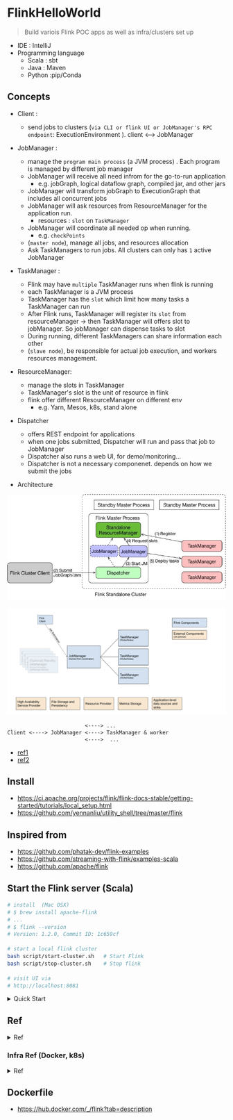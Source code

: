 # FlinkHelloWorld
> Build variois Flink POC apps as well as infra/clusters set up

- IDE : IntelliJ
- Programming language
	- Scala : sbt
	- Java : Maven
	- Python :pip/Conda

## Concepts
- Client :
	- send jobs to clusters (`via CLI or flink UI or JobManager's RPC endpoint`: ExecutionEnvironment ). client <--> JobManager
- JobManager : 
	- manage the `program main process` (a JVM process) . Each program is managed by different job manager
	- JobManager will receive all need infrom for the go-to-run application
		- e.g. jobGraph, logical dataflow graph, compiled jar, and other jars
	- JobManager will transform jobGraph to ExecutionGraph that includes all concurrent jobs
	- JobManager will ask resources from ResourceManager for the application run.
		- resources : `slot` on `TaskManager`
	- JobManager will coordinate all needed op when running. 
		- e.g. `checkPoints`
	- (`master node`), manage all jobs, and resources allocation
	- Ask TaskManagers to run jobs. All clusters can only has `1` active JobManager
- TaskManager :
	- Flink may have `multiple` TaskManager runs when flink is running
	- each TaskManager is a JVM process
	- TaskManager has the `slot` which limit how many tasks a TaskManager can run
	- After Flink runs, TaskManager will register its `slot` from resourceManager
	   -> then TaskManager will offers slot to jobManager. So jobManager can dispense tasks to slot
	- During running,  different TaskManagers can share information each other
	- (`slave node`), be responsible for actual job execution, and workers resources management. 
- ResourceManager:
	- manage the slots in TaskManager
	- TaskManager's slot is the unit of resource in flink
	- flink offer different ResourceManager on different env
		- e.g. Yarn, Mesos, k8s, stand alone
- Dispatcher
	- offers REST endpoint for applications
	- when one jobs submitted, Dispatcher will run and pass that job to JobManager
	- Dispatcher also runs a web UI, for demo/monitoring...
	- Dispatcher is not a necessary componenet. depends on how we submit the jobs

- Architecture
<p ><img src ="https://github.com/yennanliu/flinkhelloworld/blob/master/doc/flink_architecture2.jpeg"></p>
<p ><img src ="https://github.com/yennanliu/flinkhelloworld/blob/master/doc/flink_architecture.png"></p>

```
                         <----> ... 
Client <----> JobManager <----> TaskManager & worker
                         <---->  ...
```

- [ref1](https://ci.apache.org/projects/flink/flink-docs-release-1.12/deployment/#per-job-mode)
- [ref2](https://codingnote.cc/zh-hk/p/38108/)

## Install
- https://ci.apache.org/projects/flink/flink-docs-stable/getting-started/tutorials/local_setup.html
- https://github.com/yennanliu/utility_shell/tree/master/flink

## Inspired from 
- https://github.com/phatak-dev/flink-examples
- https://github.com/streaming-with-flink/examples-scala
- https://github.com/apache/flink

## Start the Flink server (Scala)

```bash
# install  (Mac OSX)
# $ brew install apache-flink
# ...
# $ flink --version
# Version: 1.2.0, Commit ID: 1c659cf

# start a local flink cluster
bash script/start-cluster.sh   # Start Flink
bash script/stop-cluster.sh    # Stop flink

# visit UI via 
# http://localhost:8081
```

<details>
<summary>Quick Start</summary>

### Run manually

```bash
# build
sbt assembly

# run the flink cluster (local)
bash script/start-cluster.sh 

# run batch apps
/usr/local/bin/flink run -c examples.WordCount -d target/scala-2.12/flinkhelloworld-assembly-1.0.jar

/usr/local/bin/flink run -c examples.WordCount2 -d target/scala-2.12/flinkhelloworld-assembly-1.0.jar

# JOB 1
# run stream apps
nc -lk 9999

/usr/local/bin/flink run -c dev.StreamFromSocketV1 -d target/scala-2.12/flinkhelloworld-assembly-1.0.jar

# JOB 2
# trigger kafka send event to topic = "raw_data" first
# https://github.com/yennanliu/KafkaSparkPoc/blob/main/kafka/src/main/scala/com/yen/Producer/producerV1.scala
/usr/local/bin/flink run -c dev.streamFromKafkaV1 -d target/scala-2.12/flinkhelloworld-assembly-1.0.jar
```

## Send the stream via CLI
```bash
# send to localhost:9000
nc -l 9000
```

## Quick start (Scala REPL)
```bash
bash script/start-scala-shell.sh local
```

## Quick start (docker)

```bash 
# V1
# https://ci.apache.org/projects/flink/flink-docs-stable/deployment/resource-providers/standalone/docker.html#enabling-python

FLINK_PROPERTIES="jobmanager.rpc.address: jobmanager"
docker network create flink-network

# TaskManager
docker run \
    -d \
    --rm \
    --name=jobmanager \
    --network flink-network \
    --publish 8081:8081 \
    --env FLINK_PROPERTIES="${FLINK_PROPERTIES}" \
    flink:1.12.0-scala_2.11 jobmanager

# TaskManager
docker run \
    -d \
    --rm \
    --name=taskmanager \
    --network flink-network \
    --env FLINK_PROPERTIES="${FLINK_PROPERTIES}" \
    flink:1.12.0-scala_2.11 taskmanager

# web UI : localhost:8080

# run some jobs

# batch
flink run examples/batch/ConnectedComponents.jar 
flink run examples/batch/EnumTriangles.jar 
flink run examples/batch/PageRank.jar 
flink run examples/batch/WebLogAnalysis.jar 
flink run examples/batch/DistCp.jar 
flink run examples/batch/KMeans.jar 
flink run examples/batch/TransitiveClosure.jar 
flink run examples/batch/WordCount.jar 
flink run examples/batch/ConnectedComponents.jar

# stream
flink run examples/streaming/WordCount.jar
flink run examples/streaming/SessionWindowing.jar
flink run examples/streaming/StateMachineExample.jar
flink run examples/streaming/Iteration.jar
flink run examples/streaming/SessionWindowing.jar
flink run examples/streaming/TopSpeedWindowing.jar
```

```bash
# V2
# pull the dokcer image
docker pull flink

# Method 1) run a JobManager (master)
docker run --name flink_jobmanager -d -t flink jobmanager
docker run -it flink bash
flink run examples/batch/WordCount.jar
flink run examples/batch/KMeans.jar 
flink run examples/streaming/SocketWindowWordCount.jar  --port 9000

# Method 2) run a TaskManager (worker). 
# Notice that workers need to register with the JobManager directly or via ZooKeeper so the master starts to send them tasks to execute.
docker run --name flink_taskmanager -d -t flink taskmanager

# Method 3) Running a cluster using Docker Compose
docker-compose up
```

```bash
# V3 
git clone https://github.com/yennanliu/flinkhelloworld.git
cd flinkhelloworld
docker-compose -f  docker-compose-dev.yml up --build -d

# should start a jobmanager, taskmanager
```

</details>

## Ref 

<details>
<summary>Ref</summary>

- Start Flink with SBT Scala
	- https://ci.apache.org/projects/flink/flink-docs-master/dev/project-configuration.html

- Flink Scala
	- https://ci.apache.org/projects/flink/flink-docs-release-1.10/dev/projectsetup/scala_api_quickstart.html

- Flink train
	- https://training.ververica.com/

- Flink example
	- https://ci.apache.org/projects/flink/flink-docs-release-1.10/getting-started/examples/
	- https://www.elastic.co/blog/building-real-time-dashboard-applications-with-apache-flink-elasticsearch-and-kibana?fbclid=IwAR0EzGMB-P_gazMyG2yG4GgmTjwxwz_aXE4vpbV51nY29e55jcMqezp_pvw

- Flink load json
	- https://flink.sojb.cn/dev/table/connect.html#json-format
	- https://flink-docs-cn.gitbook.io/project/05-ying-yong-kai-fa/04-table-api-and-sql/lian-jie-wai-bu-xi-tong
	- Example
		- https://gousios.gr/courses/bigdata/2017/assignment-streaming.html
		- https://gousios.org/courses/bigdata/2017/assignment-streaming-solutions.pdf

- json4s intro	
	- https://www.cnblogs.com/yyy-blog/p/11819302.html
	- https://blog.csdn.net/leehbing/article/details/74391308
	- https://code5.cn/so/scala/1794442

- Import Scala into an IDE
	- https://ci.apache.org/projects/flink/flink-docs-stable/flinkDev/ide_setup.html

</details>

### Infra Ref (Docker, k8s)

<details>
<summary>Ref</summary>

- Flink with docker
	- https://flink.apache.org/news/2020/08/20/flink-docker.html
	- https://ci.apache.org/projects/flink/flink-docs-stable/ops/deployment/docker.html

- Flink with K8S
	- https://ci.apache.org/projects/flink/flink-docs-stable/ops/deployment/kubernetes.html

- Flink sink data to hadoop/Avro/Parquet/ORC...
	- https://ci.apache.org/projects/flink/flink-docs-stable/dev/connectors/streamfile_sink.html#bulk-encoded-formats

</details>

## Dockerfile
- https://hub.docker.com/_/flink?tab=description
